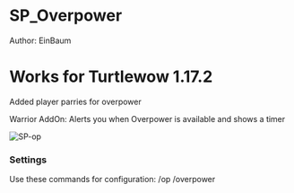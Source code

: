 

# SP_Overpower
Author: EinBaum
# Works for Turtlewow 1.17.2
Added player parries for overpower

Warrior AddOn: Alerts you when Overpower is available and shows a timer

![SP-op](https://github.com/user-attachments/assets/b659af3d-eeb4-4138-bd63-85c5b44162a5)


### Settings

Use these commands for configuration:
	/op
	/overpower

